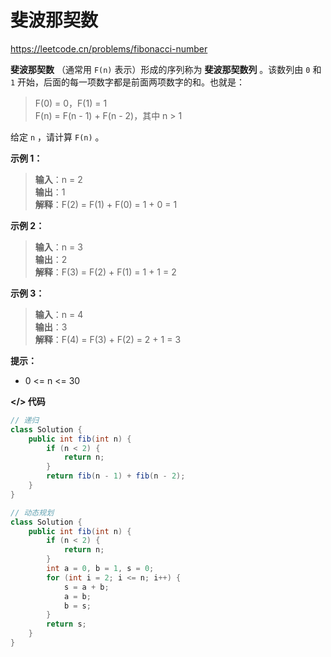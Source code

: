# 斐波那契数

https://leetcode.cn/problems/fibonacci-number

**斐波那契数** （通常用 `F(n)` 表示）形成的序列称为 **斐波那契数列** 。该数列由 `0` 和 `1` 开始，后面的每一项数字都是前面两项数字的和。也就是：

> F(0) = 0，F(1) = 1<br>
F(n) = F(n - 1) + F(n - 2)，其中 n > 1

给定 `n` ，请计算 `F(n)` 。

**示例 1：**

> **输入**：n = 2<br>
**输出**：1<br>
**解释**：F(2) = F(1) + F(0) = 1 + 0 = 1

**示例 2：**

> **输入**：n = 3<br>
**输出**：2<br>
**解释**：F(3) = F(2) + F(1) = 1 + 1 = 2

**示例 3：**

> **输入**：n = 4<br>
**输出**：3<br>
**解释**：F(4) = F(3) + F(2) = 2 + 1 = 3

**提示：**

- 0 <= n <= 30

**</> 代码**

```java
// 递归
class Solution {
    public int fib(int n) {
        if (n < 2) {
            return n;
        }
        return fib(n - 1) + fib(n - 2);
    }
}

// 动态规划
class Solution {
    public int fib(int n) {
        if (n < 2) {
            return n;
        }
        int a = 0, b = 1, s = 0;
        for (int i = 2; i <= n; i++) {
            s = a + b;
            a = b;
            b = s;
        }
        return s;
    }
}
```
